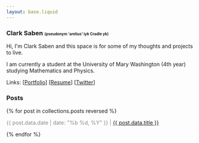 ```yaml
---
layout: base.liquid
---
```


### Clark Saben <span style="font-size: 0.6em;">(pseudonym 'arelius' iyk Cradle yk)</span>
Hi, I'm Clark Saben and this space is for some of my thoughts and projects to live.

I am currently a student at the University of Mary Washington (4th year) studying Mathematics and Physics. 

Links: [[Portfolio](https://portfolio-v2-kappa-dun-71.vercel.app/)] [<a href="/assets/Clark_Saben_Resume_r1.pdf" target="_blank">Resume</a>] [[Twitter](https://twitter.com/ClarkSaben)]


### Posts

{% for post in collections.posts reversed %}
  <p>
    <span style="opacity: 0.5;">{{ post.data.date | date: "%b %d, %Y" }} |</span>
    <span><a href="{{ post.url }}">{{ post.data.title }}</a></span>
  </p>
{% endfor %}